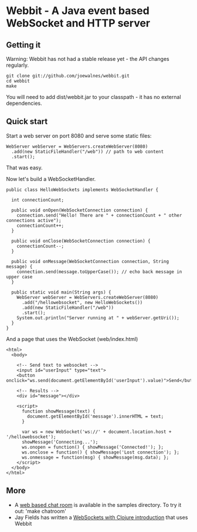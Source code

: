 Webbit - A Java event based WebSocket and HTTP server
=====================================================

Getting it
-----------

Warning: Webbit has not had a stable release yet - the API changes regularly.

    git clone git://github.com/joewalnes/webbit.git
    cd webbit
    make

You will need to add dist/webbit.jar to your classpath - it has no external dependencies.

Quick start
-----------

Start a web server on port 8080 and serve some static files:

    WebServer webServer = WebServers.createWebServer(8080)
      .add(new StaticFileHandler("/web")) // path to web content
      .start();

That was easy.

Now let's build a WebSocketHandler.

    public class HelloWebSockets implements WebSocketHandler {
    
      int connectionCount;
      
      public void onOpen(WebSocketConnection connection) {
        connection.send("Hello! There are " + connectionCount + " other connections active");
        connectionCount++;
      }
      
      public void onClose(WebSocketConnection connection) {
        connectionCount--;
      }
      
      public void onMessage(WebSocketConnection connection, String message) {
        connection.send(message.toUpperCase()); // echo back message in upper case
      }
    
      public static void main(String args) {
        WebServer webServer = WebServers.createWebServer(8080)
          .add("/hellowebsocket", new HelloWebSockets())
          .add(new StaticFileHandler("/web"))
          .start();
        System.out.println("Server running at " + webServer.getUri());
      }
    }
    
And a page that uses the WebSocket (web/index.html)

    <html>
      <body>

        <!-- Send text to websocket -->
        <input id="userInput" type="text">
        <button onclick="ws.send(document.getElementById('userInput').value)">Send</button>

        <!-- Results -->
        <div id="message"></div>

        <script>
          function showMessage(text) {
            document.getElementById('message').innerHTML = text;
          }

          var ws = new WebSocket('ws://' + document.location.host + '/hellowebsocket');
          showMessage('Connecting...');
          ws.onopen = function() { showMessage('Connected!'); };
          ws.onclose = function() { showMessage('Lost connection'); };
          ws.onmessage = function(msg) { showMessage(msg.data); };
        </script>
      </body>
    </html>


More
-----------

+   A [web based chat room](https://github.com/joewalnes/webbit/tree/master/src/test/java/samples/chatroom) is available in the samples directory. To try it out: 'make chatroom'
+   Jay Fields has written a [WebSockets with Clojure introduction](http://blog.jayfields.com/2011/02/clojure-web-socket-introduction.html) that uses Webbit
